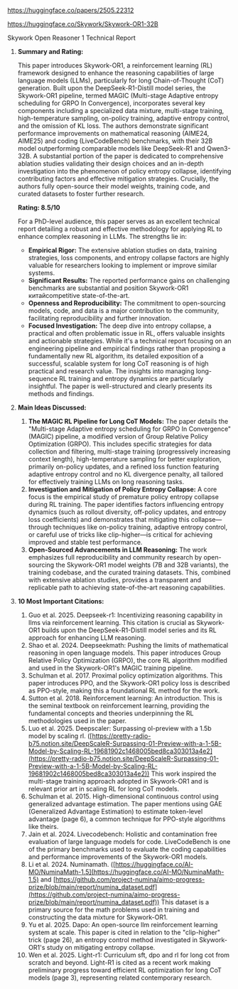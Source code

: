 https://huggingface.co/papers/2505.22312

https://huggingface.co/Skywork/Skywork-OR1-32B

Skywork Open Reasoner 1 Technical Report

1.  **Summary and Rating:**

    This paper introduces Skywork-OR1, a reinforcement learning (RL) framework designed to enhance the reasoning capabilities of large language models (LLMs), particularly for long Chain-of-Thought (CoT) generation. Built upon the DeepSeek-R1-Distill model series, the Skywork-OR1 pipeline, termed MAGIC (Multi-stage Adaptive entropy scheduling for GRPO In Convergence), incorporates several key components including a specialized data mixture, multi-stage training, high-temperature sampling, on-policy training, adaptive entropy control, and the omission of KL loss. The authors demonstrate significant performance improvements on mathematical reasoning (AIME24, AIME25) and coding (LiveCodeBench) benchmarks, with their 32B model outperforming comparable models like DeepSeek-R1 and Qwen3-32B. A substantial portion of the paper is dedicated to comprehensive ablation studies validating their design choices and an in-depth investigation into the phenomenon of policy entropy collapse, identifying contributing factors and effective mitigation strategies. Crucially, the authors fully open-source their model weights, training code, and curated datasets to foster further research.

    **Rating: 8.5/10**

    For a PhD-level audience, this paper serves as an excellent technical report detailing a robust and effective methodology for applying RL to enhance complex reasoning in LLMs. The strengths lie in:
    *   **Empirical Rigor:** The extensive ablation studies on data, training strategies, loss components, and entropy collapse factors are highly valuable for researchers looking to implement or improve similar systems.
    *   **Significant Results:** The reported performance gains on challenging benchmarks are substantial and position Skywork-OR1 китайcompetitive state-of-the-art.
    *   **Openness and Reproducibility:** The commitment to open-sourcing models, code, and data is a major contribution to the community, facilitating reproducibility and further innovation.
    *   **Focused Investigation:** The deep dive into entropy collapse, a practical and often problematic issue in RL, offers valuable insights and actionable strategies.
    While it's a technical report focusing on an engineering pipeline and empirical findings rather than proposing a fundamentally new RL algorithm, its detailed exposition of a successful, scalable system for long CoT reasoning is of high practical and research value. The insights into managing long-sequence RL training and entropy dynamics are particularly insightful. The paper is well-structured and clearly presents its methods and findings.

2.  **Main Ideas Discussed:**

    1.  **The MAGIC RL Pipeline for Long CoT Models:** The paper details the "Multi-stage Adaptive entropy scheduling for GRPO In Convergence" (MAGIC) pipeline, a modified version of Group Relative Policy Optimization (GRPO). This includes specific strategies for data collection and filtering, multi-stage training (progressively increasing context length), high-temperature sampling for better exploration, primarily on-policy updates, and a refined loss function featuring adaptive entropy control and no KL divergence penalty, all tailored for effectively training LLMs on long reasoning tasks.
    2.  **Investigation and Mitigation of Policy Entropy Collapse:** A core focus is the empirical study of premature policy entropy collapse during RL training. The paper identifies factors influencing entropy dynamics (such as rollout diversity, off-policy updates, and entropy loss coefficients) and demonstrates that mitigating this collapse—through techniques like on-policy training, adaptive entropy control, or careful use of tricks like clip-higher—is critical for achieving improved and stable test performance.
    3.  **Open-Sourced Advancements in LLM Reasoning:** The work emphasizes full reproducibility and community research by open-sourcing the Skywork-OR1 model weights (7B and 32B variants), the training codebase, and the curated training datasets. This, combined with extensive ablation studies, provides a transparent and replicable path to achieving state-of-the-art reasoning capabilities.

3.  **10 Most Important Citations:**

    1.  Guo et al. 2025. Deepseek-r1: Incentivizing reasoning capability in llms via reinforcement learning.
        This citation is crucial as Skywork-OR1 builds upon the DeepSeek-R1-Distill model series and its RL approach for enhancing LLM reasoning.
    2.  Shao et al. 2024. Deepseekmath: Pushing the limits of mathematical reasoning in open language models.
        This paper introduces Group Relative Policy Optimization (GRPO), the core RL algorithm modified and used in the Skywork-OR1's MAGIC training pipeline.
    3.  Schulman et al. 2017. Proximal policy optimization algorithms.
        This paper introduces PPO, and the Skywork-OR1 policy loss is described as PPO-style, making this a foundational RL method for the work.
    4.  Sutton et al. 2018. Reinforcement learning: An introduction.
        This is the seminal textbook on reinforcement learning, providing the fundamental concepts and theories underpinning the RL methodologies used in the paper.
    5.  Luo et al. 2025. Deepscaler: Surpassing ol-preview with a 1.5b model by scaling rl. ([https://pretty-radio-b75.notion.site/DeepScaleR-Surpassing-01-Preview-with-a-1-5B-Model-by-Scaling-RL-19681902c1468005bed8ca303013a4e2](https://pretty-radio-b75.notion.site/DeepScaleR-Surpassing-01-Preview-with-a-1-5B-Model-by-Scaling-RL-19681902c1468005bed8ca303013a4e2))
        This work inspired the multi-stage training approach adopted in Skywork-OR1 and is relevant prior art in scaling RL for long CoT models.
    6.  Schulman et al. 2015. High-dimensional continuous control using generalized advantage estimation.
        The paper mentions using GAE (Generalized Advantage Estimation) to estimate token-level advantage (page 6), a common technique for PPO-style algorithms like theirs.
    7.  Jain et al. 2024. Livecodebench: Holistic and contamination free evaluation of large language models for code.
        LiveCodeBench is one of the primary benchmarks used to evaluate the coding capabilities and performance improvements of the Skywork-OR1 models.
    8.  Li et al. 2024. Numinamath. ([https://huggingface.co/AI-MO/NuminaMath-1.5](https://huggingface.co/AI-MO/NuminaMath-1.5) and [https://github.com/project-numina/aimo-progress-prize/blob/main/report/numina_dataset.pdf](https://github.com/project-numina/aimo-progress-prize/blob/main/report/numina_dataset.pdf))
        This dataset is a primary source for the math problems used in training and constructing the data mixture for Skywork-OR1.
    9.  Yu et al. 2025. Dapo: An open-source llm reinforcement learning system at scale.
        This paper is cited in relation to the "clip-higher" trick (page 26), an entropy control method investigated in Skywork-OR1's study on mitigating entropy collapse.
    10. Wen et al. 2025. Light-r1: Curriculum sft, dpo and rl for long cot from scratch and beyond.
        Light-R1 is cited as a recent work making preliminary progress toward efficient RL optimization for long CoT models (page 3), representing related contemporary research.
